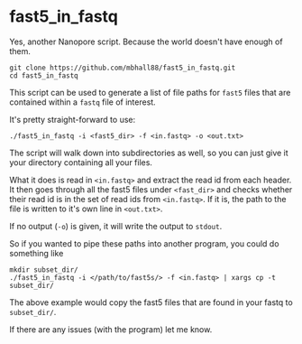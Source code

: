 # fast5_in_fastq
Yes, another Nanopore script. Because the world doesn't have enough of them.

    git clone https://github.com/mbhall88/fast5_in_fastq.git
    cd fast5_in_fastq

This script can be used to generate a list of file paths for `fast5` files that are contained within a `fastq` file of interest.

It's pretty straight-forward to use:

    ./fast5_in_fastq -i <fast5_dir> -f <in.fastq> -o <out.txt>

The script will walk down into subdirectories as well, so you can just give it your directory containing all your files.

What it does is read in `<in.fastq>` and extract the read id from each header. It then goes through all the fast5 files under `<fast_dir>` and checks whether their read id is in the set of read ids from `<in.fastq>`. If it is, the path to the file is written to it's own line in `<out.txt>`.

If no output (`-o`) is given, it will write the output to `stdout`. 

So if you wanted to pipe these paths into another program, you could do something like

    mkdir subset_dir/
    ./fast5_in_fastq -i </path/to/fast5s/> -f <in.fastq> | xargs cp -t subset_dir/


The above example would copy the fast5 files that are found in your fastq to `subset_dir/`.

If there are any issues (with the program) let me know. 

